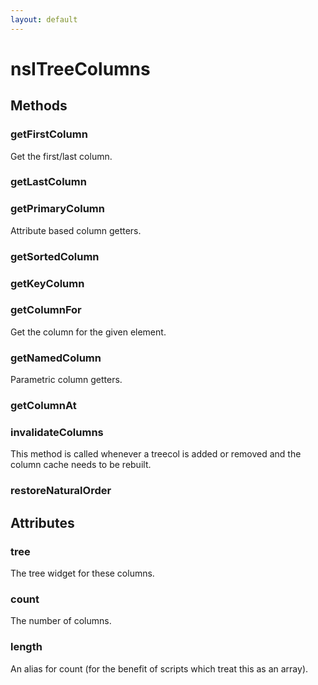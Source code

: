 ```yaml
---
layout: default
---
```


# nsITreeColumns #

## Methods ##

### getFirstColumn ###

Get the first/last column.


### getLastColumn ###

### getPrimaryColumn ###

Attribute based column getters.


### getSortedColumn ###

### getKeyColumn ###

### getColumnFor ###

Get the column for the given element.


### getNamedColumn ###

Parametric column getters.


### getColumnAt ###

### invalidateColumns ###

This method is called whenever a treecol is added or removed and
the column cache needs to be rebuilt.


### restoreNaturalOrder ###

## Attributes ##

### tree ###

The tree widget for these columns.


### count ###

The number of columns.


### length ###

An alias for count (for the benefit of scripts which treat this as an
array).

